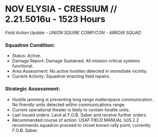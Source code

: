 # NOV ELYSIA - CRESSIUM // 2.21.5016u - 1523 Hours
*Field Action Update - UNION SQUIRE COMP/CON - ARROW SQUAD*

### Squadron Condition:  
- Status: Active.  
- Damage Report: Damage Sustained. All mission critical systems functional.  
- Area Assessment: No active hostiles detected in immediate vicinity.  
- Current Activity: Squadron enacting field repairs.  


### Strategic Assessment:  
- Hostile jamming is preventing long range matterspace communication. No friendly units detected within communications range.  
- Current operational theater is likely to contain hostile units.  
- Last issued orders: Land at F.O.B. Saber and receive further orders.  
- Recommended course of action: USAF FIELD MANUAL (s)5.2.2 recommends squadron proceed to closet known rally point, currently F.O.B. Saber.  
